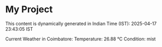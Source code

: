 # My Project

This content is dynamically generated in Indian Time (IST): 2025-04-17 23:43:05 IST


Current Weather in Coimbatore:
Temperature: 26.88 °C
Condition: mist
